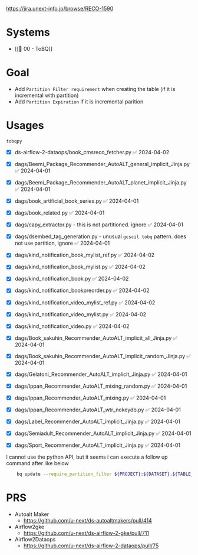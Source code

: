 https://jira.unext-info.jp/browse/RECO-1590

# Systems
* [[🕎 00 - ToBQ]]

# Goal
* Add `Partition Filter requirement` when creating the table (if it is incremental with partition)
* Add `Partition Expiration` if it is incremental parition
# Usages
`tobqpy`
- [x] ds-airflow-2-dataops/book_cmsreco_fetcher.py ✅ 2024-04-02
* [x] dags/Beemi_Package_Recommender_AutoALT_general_implicit_Jinja.py ✅ 2024-04-01
* [x] dags/Beemi_Package_Recommender_AutoALT_planet_implicit_Jinja.py ✅ 2024-04-01
* [x] dags/book_artificial_book_series.py ✅ 2024-04-01
* [x] dags/book_related.py ✅ 2024-04-01
* [x] dags/capy_extractor.py - this is not partitioned. ignore ✅ 2024-04-01
* [x] dags/dsembed_tag_generation.py - unusual `gcscil tobq` pattern. does not use partition, ignore ✅ 2024-04-01
* [x] dags/kind_notification_book_mylist_ref.py ✅ 2024-04-02
* [x] dags/kind_notification_book_mylist.py ✅ 2024-04-02
* [x] dags/kind_notification_book.py ✅ 2024-04-02
* [x] dags/kind_notification_bookpreorder.py ✅ 2024-04-02
* [x] dags/kind_notification_video_mylist_ref.py ✅ 2024-04-02
* [x] dags/kind_notification_video_mylist.py ✅ 2024-04-02
* [x] dags/kind_notification_video.py ✅ 2024-04-02
* [x] dags/Book_sakuhin_Recommender_AutoALT_implicit_all_Jinja.py ✅ 2024-04-01
* [x] dags/Book_sakuhin_Recommender_AutoALT_implicit_random_Jinja.py ✅ 2024-04-01
* [x] dags/Gelatoni_Recommender_AutoALT_implicit_Jinja.py ✅ 2024-04-01
* [x] dags/Ippan_Recommender_AutoALT_mixing_random.py ✅ 2024-04-01
* [x] dags/Ippan_Recommender_AutoALT_mixing.py ✅ 2024-04-01
* [x] dags/Ippan_Recommender_AutoALT_wtr_nokeydb.py ✅ 2024-04-01
* [x] dags/Label_Recommender_AutoALT_implicit_Jinja.py ✅ 2024-04-01
* [x] dags/Semiadult_Recommender_AutoALT_implicit_Jinja.py ✅ 2024-04-01
* [x] dags/Sport_Recommender_AutoALT_implicit_Jinja.py ✅ 2024-04-01


I cannot use the python API, but it seems i can execute a follow up command after like below
```bash	
	bq update --require_partition_filter ${PROJECT}:${DATASET}.${TABLE_NAME}
```


# PRS
* Autoalt Maker
	* https://github.com/u-next/ds-autoaltmakers/pull/414
* Airflow2gke
	* https://github.com/u-next/ds-airflow-2-gke/pull/711
* Airflow2Dataops
	* https://github.com/u-next/ds-airflow-2-dataops/pull/75